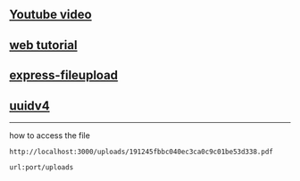 ## [Youtube video]('https://www.youtube.com/watch?v=ckIhxeLEwIk&t=367s')

## [web tutorial](https://seasonedbytes.com/2020/04/13/the-easiest-way-to-upload-files-in-node-js/)

## [express-fileupload](https://www.npmjs.com/package/express-fileupload)

## [uuidv4](https://www.npmjs.com/package/uuidv4)

<hr />
how to access the file
<br>



```
http://localhost:3000/uploads/191245fbbc040ec3ca0c9c01be53d338.pdf

url:port/uploads